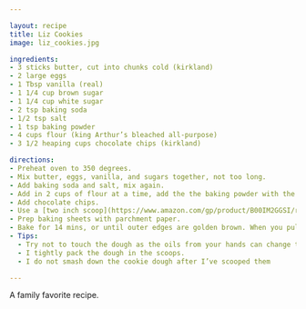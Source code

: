 ```yaml
---

layout: recipe
title: Liz Cookies
image: liz_cookies.jpg

ingredients:
- 3 sticks butter, cut into chunks cold (kirkland)
- 2 large eggs
- 1 Tbsp vanilla (real)
- 1 1/4 cup brown sugar
- 1 1/4 cup white sugar
- 2 tsp baking soda
- 1/2 tsp salt
- 1 tsp baking powder
- 4 cups flour (king Arthur’s bleached all-purpose)
- 3 1/2 heaping cups chocolate chips (kirkland)

directions: 
- Preheat oven to 350 degrees. 
- Mix butter, eggs, vanilla, and sugars together, not too long. 
- Add baking soda and salt, mix again. 
- Add in 2 cups of flour at a time, add the the baking powder with the first two cups of flour, mix and add the next two cups of flour, don’t overmix. 
- Add chocolate chips. 
- Use a [two inch scoop](https://www.amazon.com/gp/product/B00IM2GGSI/ref=ppx_yo_dt_b_asin_title_o00_s00?ie=UTF8&psc=1), sprinkle each scoop with just a tad kosher salt
- Prep baking sheets with parchment paper. 
- Bake for 14 mins, or until outer edges are golden brown. When you pull the baking sheet out, set pans on cooling racks.
- Tips:
  - Try not to touch the dough as the oils from your hands can change the doughs consistency.
  - I tightly pack the dough in the scoops.
  - I do not smash down the cookie dough after I’ve scooped them

---
```

A family favorite recipe.
